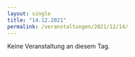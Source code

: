 ```yaml
---
layout: single
title: "14.12.2021"
permalink: /veranstaltungen/2021/12/14/
---
```


Keine Veranstaltung an diesem Tag.
